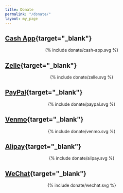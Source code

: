 ```yaml
---
title: Donate
permalink: "/donate/"
layout: my_page
---
```


## [Cash App](https://cash.app/$UlyssesZhan){target="_blank"}

<p style="text-align: center">{% include donate/cash-app.svg %}</p>

## [Zelle](enroll.zellepay.com/qr-codes?data=eyJuYW1lIjoiWU9VUUlVIiwidG9rZW4iOiI4MDU4MjU4NDA3IiwiYWN0aW9uIjoicGF5bWVudCJ9){target="_blank"}

<p style="text-align: center">{% include donate/zelle.svg %}</p>

## [PayPal](https://paypal.me/youqiuzhan){target="_blank"}

<p style="text-align: center">{% include donate/paypal.svg %}</p>

## [Venmo](https://venmo.com/UlyssesZhan){target="_blank"}

<p style="text-align: center">{% include donate/venmo.svg %}</p>

## [Alipay](https://qr.alipay.com/fkx19104meksotcpxrt3qeb){target="_blank"}

<p style="text-align: center">{% include donate/alipay.svg %}</p>

## [WeChat](wxp://f2f6uscqtGWWpvPL9ExIDJhbs_HEXE0axuOlfBRcNpOBctU){target="_blank"}

<p style="text-align: center">{% include donate/wechat.svg %}</p>

